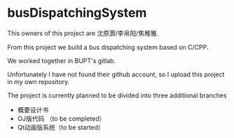 # busDispatchingSystem

This owners of this project are 沈原灏/李帛阳/焦稚雅.

From this project we build a bus dispatching system based on C/CPP.

We worked together in BUPT's gitlab.

Unfortunately I have not found their github account, so I upload this project in my own repository.

The project is currently planned to be divided into three additional branches
- 概要设计书
- OJ版代码 （to be completed）
- Qt动画版系统（to be started）
